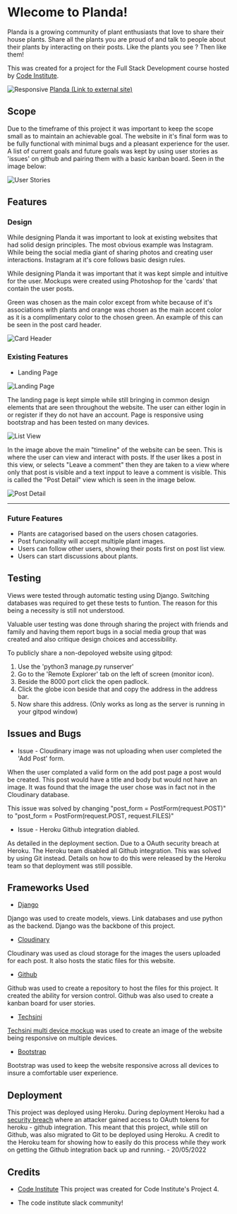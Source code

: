 
# Wlecome to Planda!
Planda is a growing community of plant enthusiasts that love to share their house plants. 
Share all the plants you are proud of and talk to people about their plants by interacting on their posts. 
Like the plants you see ? Then like them!

This was created for a project for the Full Stack Development course hosted by [Code Institute](https://codeinstitute.net/ie/5-day-coding-challenge/?utm_term=code%20institute&utm_campaign=CI+-+IRL+-+Search+-+Brand&utm_source=adwords&utm_medium=ppc&hsa_acc=8983321581&hsa_cam=14304747355&hsa_grp=128775288209&hsa_ad=539453915484&hsa_src=g&hsa_tgt=kwd-319867646331&hsa_kw=code%20institute&hsa_mt=e&hsa_net=adwords&hsa_ver=3&gclid=Cj0KCQiAzMGNBhCyARIsANpUkzORRe5o1VJJG9_EwnX2Oxn-ftPjCcE-f8G-M0uOoLartu-8DkXRH5YaAozNEALw_wcB).


![Responsive](https://raw.githubusercontent.com/DazHaze/PlantGram/main/media/responsive.png)
[Planda (Link to external site)](https://plantgram-2022.herokuapp.com/)


## Scope

Due to the timeframe of this project it was important to keep the scope small as to maintain an achievable goal. The website in it's final form was to be fully functional with minimal bugs and a pleasant experience for the user. A list of current goals and future goals was kept by using user stories as 'issues' on github and pairing them with a basic kanban board. Seen in the image below:

![User Stories](https://raw.githubusercontent.com/DazHaze/PlantGram/main/media/user_stories.png)


## Features

### **Design**


While designing Planda it was important to look at existing websites that had solid design principles. The most obvious example was Instagram. While being the social media giant of sharing photos and creating user interactions. Instagram at it's core follows basic design rules.

While designing Planda it was important that it was kept simple and intuitive for the user. Mockups were created using Photoshop for the 'cards' that contain the user posts.

Green was chosen as the main color except from white because of it's associations with plants and orange was chosen as the main accent color as it is a complimentary color to the chosen green. An example of this can be seen in the post card header.

![Card Header](https://raw.githubusercontent.com/DazHaze/PlantGram/main/media/post_header.png)

### **Existing Features**

* Landing Page

![Landing Page](https://raw.githubusercontent.com/DazHaze/PlantGram/main/media/Landing-page.png)

The landing page is kept simple while still bringing in common design elements that are seen throughout the website. The user can either login in or register if they do not have an account. Page is responsive using bootstrap and has been tested on many devices.

![List View](https://raw.githubusercontent.com/DazHaze/PlantGram/main/media/list_view.png)

In the image above the main "timeline" of the website can be seen. This is where the user can view and interact with posts. If the user likes a post in this view, or selects "Leave a comment" then they are taken to a view where only that post is visible and a text inpput to leave a comment is visible. This is called the "Post Detail" view which is seen in the image below.

![Post Detail](https://raw.githubusercontent.com/DazHaze/PlantGram/main/media/post_detail.png)

----


### **Future Features**

* Plants are catagorised based on the users chosen catagories.
* Post funcionality will accept multiple plant images.
* Users can follow other users, showing their posts first on post list view.
* Users can start discussions about plants.

## Testing

  Views were tested through automatic testing using Django. Switching databases was required to get these tests to funtion. The reason for this being a necessity is still not understood.

  Valuable user testing was done through sharing the project with friends and family and having them report bugs in a social media group that was created and also critique design choices and accessibility.

  To publicly share a non-depoloyed website using gitpod:

  1. Use the 'python3 manage.py runserver'
  2. Go to the 'Remote Explorer' tab on the left of screen (monitor icon).
  3. Beside the 8000 port click the open padlock.
  4. Click the globe icon beside that and copy the address in the address bar.
  5. Now share this address. (Only works as long as the server is running in your gitpod window)

## Issues and Bugs

* Issue - Cloudinary image was not uploading when user completed the 'Add Post' form.

When the user complated a valid form on the add post page a post would be created. This post would have a title and body but would not have an image. It was found that the image the user chose was in fact not in the Cloudinary database.

This issue was solved by changing "post_form = PostForm(request.POST)" to "post_form = PostForm(request.POST, request.FILES)"

* Issue - Heroku Github integration diabled.

As detailed in the deployment section. Due to a OAuth security breach at Heroku. The Heroku team disabled all Github integration. This was solved by using Git instead. Details on how to do this were released by the Heroku team so that deployment was still possible.



## Frameworks Used

* [Django](https://www.djangoproject.com/)

Django was used to create models, views. Link databases and use python as the backend. Django was the backbone of this project.

* [Cloudinary](https://cloudinary.com/documentation/image_video_and_file_upload?utm_source=google&utm_medium=cpc&utm_campaign=Goog_Ent_Srch_PM_NonBrand_ROW&utm_content=591997517453&utm_term=&utm_id=8120040125&gclid=Cj0KCQjw-JyUBhCuARIsANUqQ_IUPR1MKKLwDhv7DBvwHl9XIn1isfAGhTDXyjLtx-6sZuigj8t3TL4aAs3kEALw_wcB)

Cloudinary was used as cloud storage for the images the users uploaded for each post. It also hosts the static files for this website.

* [Github](https://github.com/)

Github was used to create a repository to host the files for this project. It created the ability for version control. Github was also used to create a kanban board for user stories.

* [Techsini](https://techsini.com/)

[Techsini multi device mockup](https://techsini.com/multi-mockup/index.php) was used to create an image of the website being responsive on multiple devices.

* [Bootstrap](https://getbootstrap.com/)

Bootstrap was used to keep the website responsive across all devices to insure a comfortable user experience.




## Deployment
This project was deployed using Heroku. During deployment Heroku had a [security breach](https://blog.heroku.com/github-integration-update) where an attacker gained access to OAuth tokens for heroku - github integration. This meant that this project, while still on Github, was also migrated to Git to be deployed using Heroku. A credit to the Heroku team for showing how to easily do this process while they work on getting the Github integration back up and running. - 20/05/2022


## Credits
* [Code Institute](https://codeinstitute.net/all-access-coding-challenge/?utm_term=code%20institute&utm_campaign=CI+-+IRL+-+Search+-+Brand&utm_source=adwords&utm_medium=ppc&hsa_acc=8983321581&hsa_cam=14304747355&hsa_grp=128775288209&hsa_ad=539453915484&hsa_src=g&hsa_tgt=kwd-319867646331&hsa_kw=code%20institute&hsa_mt=e&hsa_net=adwords&hsa_ver=3&gclid=CjwKCAiAv_KMBhAzEiwAs-rX1PXOCAky8yjljHzgvSnccpkyUOvNLVGMuzG11t86weTdFdPiTfNHHhoCFuwQAvD_BwE) This project was created for Code Institute's Project 4.

* The code institute slack community!
